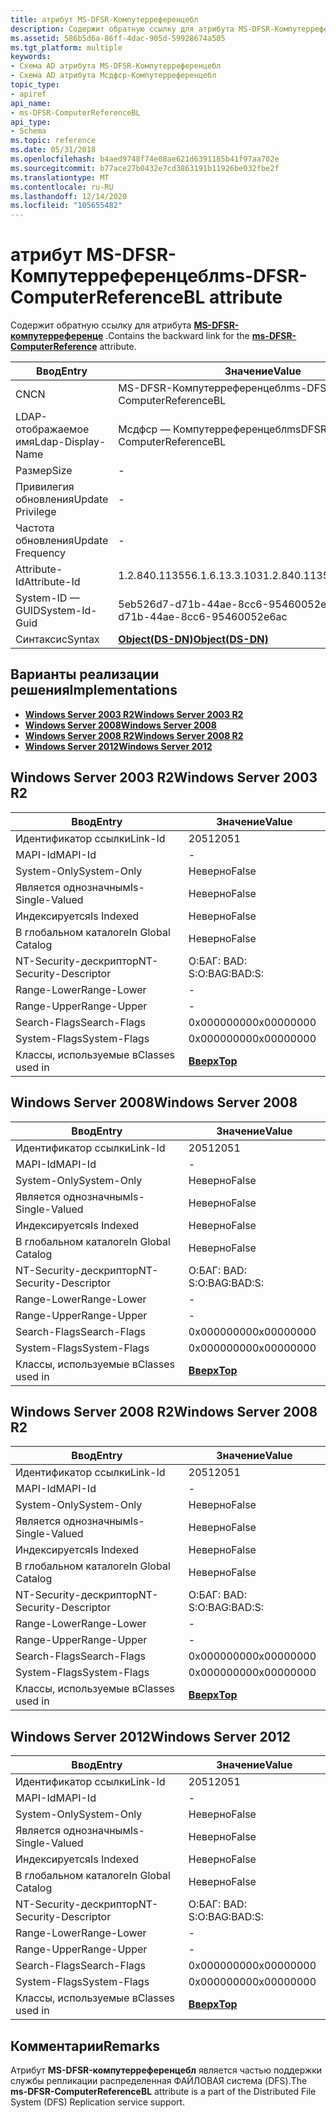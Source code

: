 ```yaml
---
title: атрибут MS-DFSR-Компутерреференцебл
description: Содержит обратную ссылку для атрибута MS-DFSR-Компутерреференце.
ms.assetid: 586b5d6a-86ff-4dac-905d-59928674a505
ms.tgt_platform: multiple
keywords:
- Схема AD атрибута MS-DFSR-Компутерреференцебл
- Схема AD атрибута Мсдфср-Компутерреференцебл
topic_type:
- apiref
api_name:
- ms-DFSR-ComputerReferenceBL
api_type:
- Schema
ms.topic: reference
ms.date: 05/31/2018
ms.openlocfilehash: b4aed9748f74e08ae621d6391185b41f97aa702e
ms.sourcegitcommit: b77ace27b0432e7cd3863191b11926be032fbe2f
ms.translationtype: MT
ms.contentlocale: ru-RU
ms.lasthandoff: 12/14/2020
ms.locfileid: "105655482"
---
```

# <a name="ms-dfsr-computerreferencebl-attribute"></a><span data-ttu-id="63509-105">атрибут MS-DFSR-Компутерреференцебл</span><span class="sxs-lookup"><span data-stu-id="63509-105">ms-DFSR-ComputerReferenceBL attribute</span></span>

<span data-ttu-id="63509-106">Содержит обратную ссылку для атрибута [**MS-DFSR-компутерреференце**](a-msdfsr-computerreference.md) .</span><span class="sxs-lookup"><span data-stu-id="63509-106">Contains the backward link for the [**ms-DFSR-ComputerReference**](a-msdfsr-computerreference.md) attribute.</span></span>



| <span data-ttu-id="63509-107">Ввод</span><span class="sxs-lookup"><span data-stu-id="63509-107">Entry</span></span> | <span data-ttu-id="63509-108">Значение</span><span class="sxs-lookup"><span data-stu-id="63509-108">Value</span></span> |
|-------------------|-----------------------------------------|
| <span data-ttu-id="63509-109">CN</span><span class="sxs-lookup"><span data-stu-id="63509-109">CN</span></span>                | <span data-ttu-id="63509-110">MS-DFSR-Компутерреференцебл</span><span class="sxs-lookup"><span data-stu-id="63509-110">ms-DFSR-ComputerReferenceBL</span></span>             |
| <span data-ttu-id="63509-111">LDAP-отображаемое имя</span><span class="sxs-lookup"><span data-stu-id="63509-111">Ldap-Display-Name</span></span> | <span data-ttu-id="63509-112">Мсдфср — Компутерреференцебл</span><span class="sxs-lookup"><span data-stu-id="63509-112">msDFSR-ComputerReferenceBL</span></span>              |
| <span data-ttu-id="63509-113">Размер</span><span class="sxs-lookup"><span data-stu-id="63509-113">Size</span></span>              | \-                                      |
| <span data-ttu-id="63509-114">Привилегия обновления</span><span class="sxs-lookup"><span data-stu-id="63509-114">Update Privilege</span></span>  | \-                                      |
| <span data-ttu-id="63509-115">Частота обновления</span><span class="sxs-lookup"><span data-stu-id="63509-115">Update Frequency</span></span>  | \-                                      |
| <span data-ttu-id="63509-116">Attribute-Id</span><span class="sxs-lookup"><span data-stu-id="63509-116">Attribute-Id</span></span>      | <span data-ttu-id="63509-117">1.2.840.113556.1.6.13.3.103</span><span class="sxs-lookup"><span data-stu-id="63509-117">1.2.840.113556.1.6.13.3.103</span></span>             |
| <span data-ttu-id="63509-118">System-ID — GUID</span><span class="sxs-lookup"><span data-stu-id="63509-118">System-Id-Guid</span></span>    | <span data-ttu-id="63509-119">5eb526d7-d71b-44ae-8cc6-95460052e6ac</span><span class="sxs-lookup"><span data-stu-id="63509-119">5eb526d7-d71b-44ae-8cc6-95460052e6ac</span></span>    |
| <span data-ttu-id="63509-120">Синтаксис</span><span class="sxs-lookup"><span data-stu-id="63509-120">Syntax</span></span>            | [<span data-ttu-id="63509-121">**Object(DS-DN)**</span><span class="sxs-lookup"><span data-stu-id="63509-121">**Object(DS-DN)**</span></span>](s-object-ds-dn.md) |



## <a name="implementations"></a><span data-ttu-id="63509-122">Варианты реализации решения</span><span class="sxs-lookup"><span data-stu-id="63509-122">Implementations</span></span>

-   [<span data-ttu-id="63509-123">**Windows Server 2003 R2**</span><span class="sxs-lookup"><span data-stu-id="63509-123">**Windows Server 2003 R2**</span></span>](#windows-server-2003-r2)
-   [<span data-ttu-id="63509-124">**Windows Server 2008**</span><span class="sxs-lookup"><span data-stu-id="63509-124">**Windows Server 2008**</span></span>](#windows-server-2008)
-   [<span data-ttu-id="63509-125">**Windows Server 2008 R2**</span><span class="sxs-lookup"><span data-stu-id="63509-125">**Windows Server 2008 R2**</span></span>](#windows-server-2008-r2)
-   [<span data-ttu-id="63509-126">**Windows Server 2012**</span><span class="sxs-lookup"><span data-stu-id="63509-126">**Windows Server 2012**</span></span>](#windows-server-2012)

## <a name="windows-server-2003-r2"></a><span data-ttu-id="63509-127">Windows Server 2003 R2</span><span class="sxs-lookup"><span data-stu-id="63509-127">Windows Server 2003 R2</span></span>



| <span data-ttu-id="63509-128">Ввод</span><span class="sxs-lookup"><span data-stu-id="63509-128">Entry</span></span> | <span data-ttu-id="63509-129">Значение</span><span class="sxs-lookup"><span data-stu-id="63509-129">Value</span></span> |
|------------------------|---------------------------------|
| <span data-ttu-id="63509-130">Идентификатор ссылки</span><span class="sxs-lookup"><span data-stu-id="63509-130">Link-Id</span></span>                | <span data-ttu-id="63509-131">2051</span><span class="sxs-lookup"><span data-stu-id="63509-131">2051</span></span>                            |
| <span data-ttu-id="63509-132">MAPI-Id</span><span class="sxs-lookup"><span data-stu-id="63509-132">MAPI-Id</span></span>                | \-                              |
| <span data-ttu-id="63509-133">System-Only</span><span class="sxs-lookup"><span data-stu-id="63509-133">System-Only</span></span>            | <span data-ttu-id="63509-134">Неверно</span><span class="sxs-lookup"><span data-stu-id="63509-134">False</span></span>                           |
| <span data-ttu-id="63509-135">Является однозначным</span><span class="sxs-lookup"><span data-stu-id="63509-135">Is-Single-Valued</span></span>       | <span data-ttu-id="63509-136">Неверно</span><span class="sxs-lookup"><span data-stu-id="63509-136">False</span></span>                           |
| <span data-ttu-id="63509-137">Индексируется</span><span class="sxs-lookup"><span data-stu-id="63509-137">Is Indexed</span></span>             | <span data-ttu-id="63509-138">Неверно</span><span class="sxs-lookup"><span data-stu-id="63509-138">False</span></span>                           |
| <span data-ttu-id="63509-139">В глобальном каталоге</span><span class="sxs-lookup"><span data-stu-id="63509-139">In Global Catalog</span></span>      | <span data-ttu-id="63509-140">Неверно</span><span class="sxs-lookup"><span data-stu-id="63509-140">False</span></span>                           |
| <span data-ttu-id="63509-141">NT-Security-дескриптор</span><span class="sxs-lookup"><span data-stu-id="63509-141">NT-Security-Descriptor</span></span> | <span data-ttu-id="63509-142">О:БАГ: BAD: S:</span><span class="sxs-lookup"><span data-stu-id="63509-142">O:BAG:BAD:S:</span></span>                    |
| <span data-ttu-id="63509-143">Range-Lower</span><span class="sxs-lookup"><span data-stu-id="63509-143">Range-Lower</span></span>            | \-                              |
| <span data-ttu-id="63509-144">Range-Upper</span><span class="sxs-lookup"><span data-stu-id="63509-144">Range-Upper</span></span>            | \-                              |
| <span data-ttu-id="63509-145">Search-Flags</span><span class="sxs-lookup"><span data-stu-id="63509-145">Search-Flags</span></span>           | <span data-ttu-id="63509-146">0x00000000</span><span class="sxs-lookup"><span data-stu-id="63509-146">0x00000000</span></span>                      |
| <span data-ttu-id="63509-147">System-Flags</span><span class="sxs-lookup"><span data-stu-id="63509-147">System-Flags</span></span>           | <span data-ttu-id="63509-148">0x00000000</span><span class="sxs-lookup"><span data-stu-id="63509-148">0x00000000</span></span>                      |
| <span data-ttu-id="63509-149">Классы, используемые в</span><span class="sxs-lookup"><span data-stu-id="63509-149">Classes used in</span></span>        | [<span data-ttu-id="63509-150">**Вверх**</span><span class="sxs-lookup"><span data-stu-id="63509-150">**Top**</span></span>](c-top.md)<br/> |



## <a name="windows-server-2008"></a><span data-ttu-id="63509-151">Windows Server 2008</span><span class="sxs-lookup"><span data-stu-id="63509-151">Windows Server 2008</span></span>



| <span data-ttu-id="63509-152">Ввод</span><span class="sxs-lookup"><span data-stu-id="63509-152">Entry</span></span> | <span data-ttu-id="63509-153">Значение</span><span class="sxs-lookup"><span data-stu-id="63509-153">Value</span></span> |
|------------------------|---------------------------------|
| <span data-ttu-id="63509-154">Идентификатор ссылки</span><span class="sxs-lookup"><span data-stu-id="63509-154">Link-Id</span></span>                | <span data-ttu-id="63509-155">2051</span><span class="sxs-lookup"><span data-stu-id="63509-155">2051</span></span>                            |
| <span data-ttu-id="63509-156">MAPI-Id</span><span class="sxs-lookup"><span data-stu-id="63509-156">MAPI-Id</span></span>                | \-                              |
| <span data-ttu-id="63509-157">System-Only</span><span class="sxs-lookup"><span data-stu-id="63509-157">System-Only</span></span>            | <span data-ttu-id="63509-158">Неверно</span><span class="sxs-lookup"><span data-stu-id="63509-158">False</span></span>                           |
| <span data-ttu-id="63509-159">Является однозначным</span><span class="sxs-lookup"><span data-stu-id="63509-159">Is-Single-Valued</span></span>       | <span data-ttu-id="63509-160">Неверно</span><span class="sxs-lookup"><span data-stu-id="63509-160">False</span></span>                           |
| <span data-ttu-id="63509-161">Индексируется</span><span class="sxs-lookup"><span data-stu-id="63509-161">Is Indexed</span></span>             | <span data-ttu-id="63509-162">Неверно</span><span class="sxs-lookup"><span data-stu-id="63509-162">False</span></span>                           |
| <span data-ttu-id="63509-163">В глобальном каталоге</span><span class="sxs-lookup"><span data-stu-id="63509-163">In Global Catalog</span></span>      | <span data-ttu-id="63509-164">Неверно</span><span class="sxs-lookup"><span data-stu-id="63509-164">False</span></span>                           |
| <span data-ttu-id="63509-165">NT-Security-дескриптор</span><span class="sxs-lookup"><span data-stu-id="63509-165">NT-Security-Descriptor</span></span> | <span data-ttu-id="63509-166">О:БАГ: BAD: S:</span><span class="sxs-lookup"><span data-stu-id="63509-166">O:BAG:BAD:S:</span></span>                    |
| <span data-ttu-id="63509-167">Range-Lower</span><span class="sxs-lookup"><span data-stu-id="63509-167">Range-Lower</span></span>            | \-                              |
| <span data-ttu-id="63509-168">Range-Upper</span><span class="sxs-lookup"><span data-stu-id="63509-168">Range-Upper</span></span>            | \-                              |
| <span data-ttu-id="63509-169">Search-Flags</span><span class="sxs-lookup"><span data-stu-id="63509-169">Search-Flags</span></span>           | <span data-ttu-id="63509-170">0x00000000</span><span class="sxs-lookup"><span data-stu-id="63509-170">0x00000000</span></span>                      |
| <span data-ttu-id="63509-171">System-Flags</span><span class="sxs-lookup"><span data-stu-id="63509-171">System-Flags</span></span>           | <span data-ttu-id="63509-172">0x00000000</span><span class="sxs-lookup"><span data-stu-id="63509-172">0x00000000</span></span>                      |
| <span data-ttu-id="63509-173">Классы, используемые в</span><span class="sxs-lookup"><span data-stu-id="63509-173">Classes used in</span></span>        | [<span data-ttu-id="63509-174">**Вверх**</span><span class="sxs-lookup"><span data-stu-id="63509-174">**Top**</span></span>](c-top.md)<br/> |



## <a name="windows-server-2008-r2"></a><span data-ttu-id="63509-175">Windows Server 2008 R2</span><span class="sxs-lookup"><span data-stu-id="63509-175">Windows Server 2008 R2</span></span>



| <span data-ttu-id="63509-176">Ввод</span><span class="sxs-lookup"><span data-stu-id="63509-176">Entry</span></span> | <span data-ttu-id="63509-177">Значение</span><span class="sxs-lookup"><span data-stu-id="63509-177">Value</span></span> |
|------------------------|---------------------------------|
| <span data-ttu-id="63509-178">Идентификатор ссылки</span><span class="sxs-lookup"><span data-stu-id="63509-178">Link-Id</span></span>                | <span data-ttu-id="63509-179">2051</span><span class="sxs-lookup"><span data-stu-id="63509-179">2051</span></span>                            |
| <span data-ttu-id="63509-180">MAPI-Id</span><span class="sxs-lookup"><span data-stu-id="63509-180">MAPI-Id</span></span>                | \-                              |
| <span data-ttu-id="63509-181">System-Only</span><span class="sxs-lookup"><span data-stu-id="63509-181">System-Only</span></span>            | <span data-ttu-id="63509-182">Неверно</span><span class="sxs-lookup"><span data-stu-id="63509-182">False</span></span>                           |
| <span data-ttu-id="63509-183">Является однозначным</span><span class="sxs-lookup"><span data-stu-id="63509-183">Is-Single-Valued</span></span>       | <span data-ttu-id="63509-184">Неверно</span><span class="sxs-lookup"><span data-stu-id="63509-184">False</span></span>                           |
| <span data-ttu-id="63509-185">Индексируется</span><span class="sxs-lookup"><span data-stu-id="63509-185">Is Indexed</span></span>             | <span data-ttu-id="63509-186">Неверно</span><span class="sxs-lookup"><span data-stu-id="63509-186">False</span></span>                           |
| <span data-ttu-id="63509-187">В глобальном каталоге</span><span class="sxs-lookup"><span data-stu-id="63509-187">In Global Catalog</span></span>      | <span data-ttu-id="63509-188">Неверно</span><span class="sxs-lookup"><span data-stu-id="63509-188">False</span></span>                           |
| <span data-ttu-id="63509-189">NT-Security-дескриптор</span><span class="sxs-lookup"><span data-stu-id="63509-189">NT-Security-Descriptor</span></span> | <span data-ttu-id="63509-190">О:БАГ: BAD: S:</span><span class="sxs-lookup"><span data-stu-id="63509-190">O:BAG:BAD:S:</span></span>                    |
| <span data-ttu-id="63509-191">Range-Lower</span><span class="sxs-lookup"><span data-stu-id="63509-191">Range-Lower</span></span>            | \-                              |
| <span data-ttu-id="63509-192">Range-Upper</span><span class="sxs-lookup"><span data-stu-id="63509-192">Range-Upper</span></span>            | \-                              |
| <span data-ttu-id="63509-193">Search-Flags</span><span class="sxs-lookup"><span data-stu-id="63509-193">Search-Flags</span></span>           | <span data-ttu-id="63509-194">0x00000000</span><span class="sxs-lookup"><span data-stu-id="63509-194">0x00000000</span></span>                      |
| <span data-ttu-id="63509-195">System-Flags</span><span class="sxs-lookup"><span data-stu-id="63509-195">System-Flags</span></span>           | <span data-ttu-id="63509-196">0x00000000</span><span class="sxs-lookup"><span data-stu-id="63509-196">0x00000000</span></span>                      |
| <span data-ttu-id="63509-197">Классы, используемые в</span><span class="sxs-lookup"><span data-stu-id="63509-197">Classes used in</span></span>        | [<span data-ttu-id="63509-198">**Вверх**</span><span class="sxs-lookup"><span data-stu-id="63509-198">**Top**</span></span>](c-top.md)<br/> |



## <a name="windows-server-2012"></a><span data-ttu-id="63509-199">Windows Server 2012</span><span class="sxs-lookup"><span data-stu-id="63509-199">Windows Server 2012</span></span>



| <span data-ttu-id="63509-200">Ввод</span><span class="sxs-lookup"><span data-stu-id="63509-200">Entry</span></span> | <span data-ttu-id="63509-201">Значение</span><span class="sxs-lookup"><span data-stu-id="63509-201">Value</span></span> |
|------------------------|---------------------------------|
| <span data-ttu-id="63509-202">Идентификатор ссылки</span><span class="sxs-lookup"><span data-stu-id="63509-202">Link-Id</span></span>                | <span data-ttu-id="63509-203">2051</span><span class="sxs-lookup"><span data-stu-id="63509-203">2051</span></span>                            |
| <span data-ttu-id="63509-204">MAPI-Id</span><span class="sxs-lookup"><span data-stu-id="63509-204">MAPI-Id</span></span>                | \-                              |
| <span data-ttu-id="63509-205">System-Only</span><span class="sxs-lookup"><span data-stu-id="63509-205">System-Only</span></span>            | <span data-ttu-id="63509-206">Неверно</span><span class="sxs-lookup"><span data-stu-id="63509-206">False</span></span>                           |
| <span data-ttu-id="63509-207">Является однозначным</span><span class="sxs-lookup"><span data-stu-id="63509-207">Is-Single-Valued</span></span>       | <span data-ttu-id="63509-208">Неверно</span><span class="sxs-lookup"><span data-stu-id="63509-208">False</span></span>                           |
| <span data-ttu-id="63509-209">Индексируется</span><span class="sxs-lookup"><span data-stu-id="63509-209">Is Indexed</span></span>             | <span data-ttu-id="63509-210">Неверно</span><span class="sxs-lookup"><span data-stu-id="63509-210">False</span></span>                           |
| <span data-ttu-id="63509-211">В глобальном каталоге</span><span class="sxs-lookup"><span data-stu-id="63509-211">In Global Catalog</span></span>      | <span data-ttu-id="63509-212">Неверно</span><span class="sxs-lookup"><span data-stu-id="63509-212">False</span></span>                           |
| <span data-ttu-id="63509-213">NT-Security-дескриптор</span><span class="sxs-lookup"><span data-stu-id="63509-213">NT-Security-Descriptor</span></span> | <span data-ttu-id="63509-214">О:БАГ: BAD: S:</span><span class="sxs-lookup"><span data-stu-id="63509-214">O:BAG:BAD:S:</span></span>                    |
| <span data-ttu-id="63509-215">Range-Lower</span><span class="sxs-lookup"><span data-stu-id="63509-215">Range-Lower</span></span>            | \-                              |
| <span data-ttu-id="63509-216">Range-Upper</span><span class="sxs-lookup"><span data-stu-id="63509-216">Range-Upper</span></span>            | \-                              |
| <span data-ttu-id="63509-217">Search-Flags</span><span class="sxs-lookup"><span data-stu-id="63509-217">Search-Flags</span></span>           | <span data-ttu-id="63509-218">0x00000000</span><span class="sxs-lookup"><span data-stu-id="63509-218">0x00000000</span></span>                      |
| <span data-ttu-id="63509-219">System-Flags</span><span class="sxs-lookup"><span data-stu-id="63509-219">System-Flags</span></span>           | <span data-ttu-id="63509-220">0x00000000</span><span class="sxs-lookup"><span data-stu-id="63509-220">0x00000000</span></span>                      |
| <span data-ttu-id="63509-221">Классы, используемые в</span><span class="sxs-lookup"><span data-stu-id="63509-221">Classes used in</span></span>        | [<span data-ttu-id="63509-222">**Вверх**</span><span class="sxs-lookup"><span data-stu-id="63509-222">**Top**</span></span>](c-top.md)<br/> |



## <a name="remarks"></a><span data-ttu-id="63509-223">Комментарии</span><span class="sxs-lookup"><span data-stu-id="63509-223">Remarks</span></span>

<span data-ttu-id="63509-224">Атрибут **MS-DFSR-компутерреференцебл** является частью поддержки службы репликации распределенная ФАЙЛОВАЯ система (DFS).</span><span class="sxs-lookup"><span data-stu-id="63509-224">The **ms-DFSR-ComputerReferenceBL** attribute is a part of the Distributed File System (DFS) Replication service support.</span></span>

 

 






